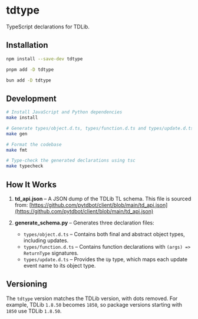 # tdtype

TypeScript declarations for TDLib.

## Installation

```bash
npm install --save-dev tdtype

pnpm add -D tdtype

bun add -D tdtype
```

## Development

```bash
# Install JavaScript and Python dependencies
make install

# Generate types/object.d.ts, types/function.d.ts and types/update.d.ts
make gen

# Format the codebase
make fmt

# Type-check the generated declarations using tsc
make typecheck
```

## How It Works

1. **td_api.json** – A JSON dump of the TDLib TL schema. This file is sourced from:
   [https://github.com/pytdbot/client/blob/main/td_api.json](https://github.com/pytdbot/client/blob/main/td_api.json)

2. **generate_schema.py** – Generates three declaration files:
   - `types/object.d.ts` – Contains both final and abstract object types, including updates.
   - `types/function.d.ts` – Contains function declarations with `(args) => ReturnType` signatures.
   - `types/update.d.ts` – Provides the `Up` type, which maps each update event name to its object type.

## Versioning

The `tdtype` version matches the TDLib version, with dots removed. For example, TDLib `1.8.50` becomes `1850`, so package versions starting with `1850` use TDLib `1.8.50`.
